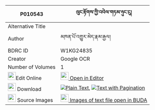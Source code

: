 |P010543|ལུང་རྟོགས་ཀྱི་འབེལ་གཏམ་ཉུང་ངུ། 
| --- | --- 
|Alternative Title |
|Author| མཁན་པོ་འགྱུར་མེད་རྣམ་རྒྱལ།
|BDRC ID | W1KG24835
|Creator | Google OCR
|Number of Volumes| 1
|<img width="25" src="https://img.icons8.com/color/25/000000/edit-property.png">Edit Online| [<img width="25" src="https://avatars.githubusercontent.com/u/45091458?s=200&v=4"> Open in Editor](http://editor.openpecha.org/P010543)
|<img width="25" src="https://img.icons8.com/fluent/48/000000/download-2.png"/>  Download | [![](https://img.icons8.com/color/20/000000/txt.png)Plain Text](https://github.com/Openpecha/P010543/releases/download/v1/lungtok_kyi_beltam_nyungngu_plain_P010543.zip), [![](https://img.icons8.com/color/20/000000/txt.png)Text with Pagination](https://github.com/Openpecha/P010543/releases/download/v1/lungtok_kyi_beltam_nyungngu_pages_P010543.zip)
|<img width="25" src="https://img.icons8.com/plasticine/100/000000/pictures-folder.png"/>  Source Images | [<img width="25" src="https://library.bdrc.io/icons/BUDA-small.svg"> Images of text file open in BUDA](https://library.bdrc.io/show/bdr:W1KG24835)